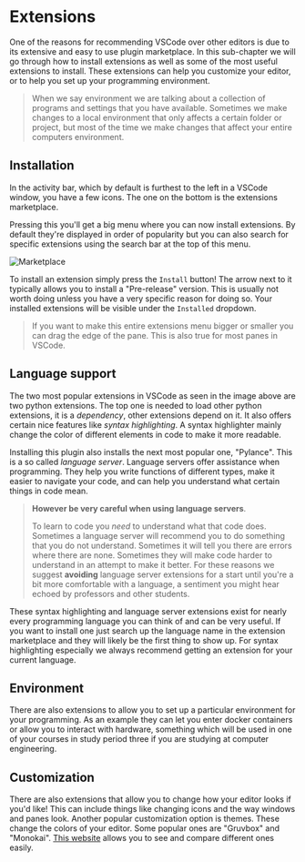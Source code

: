 # Extensions

One of the reasons for recommending VSCode over other editors is due to its
extensive and easy to use plugin marketplace. In this sub-chapter we will go
through how to install extensions as well as some of the most useful extensions
to install. These extensions can help you customize your editor, or to help you
set up your programming environment.

<!-- > In VSCode they're called extensions and not plugins, the reason for this
is largely semantic. The reason we call them plugins is because we are nerds
who like semantics. -->

> When we say environment we are talking about a collection of programs and
> settings that you have available. Sometimes we make changes to a local
> environment that only affects a certain folder or project, but most of the
> time we make changes that affect your entire computers environment.

## Installation

In the activity bar, which by default is furthest to the left in a VSCode
window, you have a few icons. The one on the bottom is the extensions
marketplace.

Pressing this you'll get a big menu where you can now install extensions. By
default they're displayed in order of popularity but you can also search for
specific extensions using the search bar at the top of this menu.

![Marketplace](/Assets/editor/marketplace.png)

To install an extension simply press the `Install` button! The arrow next to it
typically allows you to install a "Pre-release" version. This is usually not
worth doing unless you have a very specific reason for doing so. Your installed
extensions will be visible under the `Installed` dropdown.

> If you want to make this entire extensions menu bigger or smaller you can
> drag the edge of the pane. This is also true for most panes in VSCode.

## Language support

The two most popular extensions in VSCode as seen in the image above are two
python extensions. The top one is needed to load other python extensions, it is
a *dependency*, other extensions depend on it. It also offers certain nice
features like *syntax highlighting*. A syntax highlighter mainly change the
color of different elements in code to make it more readable.

Installing this plugin also installs the next most popular one, "Pylance". This
is a so called _language server_. Language servers offer assistance when
programming. They help you write functions of different types, make it easier
to navigate your code, and can help you understand what certain things in code
mean.

> **However be very careful when using language servers**.
>
> To learn to code you *need* to understand what that code does. Sometimes a
> language server will recommend you to do something that you do not
> understand. Sometimes it will tell you there are errors where there are none.
> Sometimes they will make code harder to understand in an attempt to make it
> better. For these reasons we suggest **avoiding** language server extensions
> for a start until you're a bit more comfortable with a language, a sentiment
> you might hear echoed by professors and other students.

These syntax highlighting and language server extensions exist for nearly every
programming language you can think of and can be very useful. If you want to
install one just search up the language name in the extension marketplace and
they will likely be the first thing to show up. For syntax highlighting
especially we always recommend getting an extension for your current language.

## Environment

There are also extensions to allow you to set up a particular environment for
your programming. As an example they can let you enter docker containers or
allow you to interact with hardware, something which will be used in one of
your courses in study period three if you are studying at computer engineering.

## Customization

There are also extensions that allow you to change how your editor looks if
you'd like! This can include things like changing icons and the way windows and
panes look. Another popular customization option is themes. These change the
colors of your editor. Some popular ones are "Gruvbox" and "Monokai". [This
website](https://vscodethemes.com/) allows you to see and compare different
ones easily.

<!-- it pains me not to mention catppuccin 😔-->
